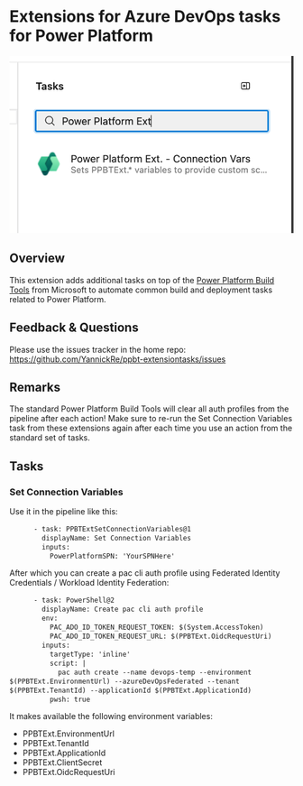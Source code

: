 # Extensions for Azure DevOps tasks for Power Platform

![Azure Pipelines](./extension/assets/images/sample-pipeline.png)

## Overview
This extension adds additional tasks on top of the [Power Platform Build Tools](https://aka.ms/buildtoolsdoc) from Microsoft to automate common build and deployment tasks related to Power Platform.

## Feedback & Questions
Please use the issues tracker in the home repo: <https://github.com/YannickRe/ppbt-extensiontasks/issues>

## Remarks
The standard Power Platform Build Tools will clear all auth profiles from the pipeline after each action! Make sure to re-run the Set Connection Variables task from these extensions again after each time you use an action from the standard set of tasks.

## Tasks
### Set Connection Variables
Use it in the pipeline like this:
```
      - task: PPBTExtSetConnectionVariables@1
        displayName: Set Connection Variables
        inputs:
          PowerPlatformSPN: 'YourSPNHere'
```

After which you can create a pac cli auth profile using Federated Identity Credentials / Workload Identity Federation:
```
      - task: PowerShell@2
        displayName: Create pac cli auth profile
        env:
          PAC_ADO_ID_TOKEN_REQUEST_TOKEN: $(System.AccessToken)
          PAC_ADO_ID_TOKEN_REQUEST_URL: $(PPBTExt.OidcRequestUri)
        inputs:
          targetType: 'inline'
          script: |
            pac auth create --name devops-temp --environment $(PPBTExt.EnvironmentUrl) --azureDevOpsFederated --tenant $(PPBTExt.TenantId) --applicationId $(PPBTExt.ApplicationId)
          pwsh: true
```

It makes available the following environment variables:
- PPBTExt.EnvironmentUrl
- PPBTExt.TenantId
- PPBTExt.ApplicationId
- PPBTExt.ClientSecret
- PPBTExt.OidcRequestUri